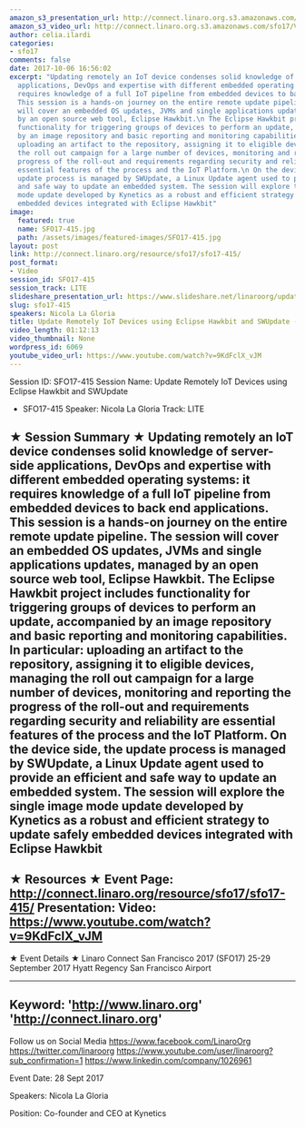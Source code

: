 ```yaml
---
amazon_s3_presentation_url: http://connect.linaro.org.s3.amazonaws.com/sfo17/Presentations/SFO17-415%20Update%20Remotely%20with%20Hawkbit.pdf
amazon_s3_video_url: http://connect.linaro.org.s3.amazonaws.com/sfo17/Videos/SFO17-415%20-%20Update%20Remotely%20IoT%20Devices%20using%20Eclipse%20Hawkbit%20and%20SWUpdate.mp4
author: celia.ilardi
categories:
- sfo17
comments: false
date: 2017-10-06 16:56:02
excerpt: "Updating remotely an IoT device condenses solid knowledge of server-side
  applications, DevOps and expertise with different embedded operating systems: it
  requires knowledge of a full IoT pipeline from embedded devices to back end applications.\n
  This session is a hands-on journey on the entire remote update pipeline. The session
  will cover an embedded OS updates, JVMs and single applications updates, managed
  by an open source web tool, Eclipse Hawkbit.\n The Eclipse Hawkbit project includes
  functionality for triggering groups of devices to perform an update, accompanied
  by an image repository and basic reporting and monitoring capabilities.\n In particular:
  uploading an artifact to the repository, assigning it to eligible devices, managing
  the roll out campaign for a large number of devices, monitoring and reporting the
  progress of the roll-out and requirements regarding security and reliability are
  essential features of the process and the IoT Platform.\n On the device side, the
  update process is managed by SWUpdate, a Linux Update agent used to provide an efficient
  and safe way to update an embedded system. The session will explore the single image
  mode update developed by Kynetics as a robust and efficient strategy to update safely
  embedded devices integrated with Eclipse Hawkbit"
image:
  featured: true
  name: SFO17-415.jpg
  path: /assets/images/featured-images/SFO17-415.jpg
layout: post
link: http://connect.linaro.org/resource/sfo17/sfo17-415/
post_format:
- Video
session_id: SFO17-415
session_track: LITE
slideshare_presentation_url: https://www.slideshare.net/linaroorg/update-remotely-iot-devices-using-eclipse-hawkbit-and-swupdate-sfo17415
slug: sfo17-415
speakers: Nicola La Gloria
title: Update Remotely IoT Devices using Eclipse Hawkbit and SWUpdate - SFO17-415
video_length: 01:12:13
video_thumbnail: None
wordpress_id: 6069
youtube_video_url: https://www.youtube.com/watch?v=9KdFclX_vJM
---
```


Session ID: SFO17-415
Session Name: Update Remotely IoT Devices using Eclipse Hawkbit and SWUpdate
- SFO17-415
Speaker: Nicola La Gloria
Track: LITE

★ Session Summary ★
Updating remotely an IoT device condenses solid knowledge of server-side applications, DevOps and expertise with different embedded operating systems: it requires knowledge of a full IoT pipeline from embedded devices to back end applications.
This session is a hands-on journey on the entire remote update pipeline. The session will cover an embedded OS updates, JVMs and single applications updates, managed by an open source web tool, Eclipse Hawkbit.
The Eclipse Hawkbit project includes functionality for triggering groups of devices to perform an update, accompanied by an image repository and basic reporting and monitoring capabilities.
In particular: uploading an artifact to the repository, assigning it to eligible devices, managing the roll out campaign for a large number of devices, monitoring and reporting the progress of the roll-out and requirements regarding security and reliability are essential features of the process and the IoT Platform.
On the device side, the update process is managed by SWUpdate, a Linux Update agent used to provide an efficient and safe way to update an embedded system. The session will explore the single image mode update developed by Kynetics as a robust and efficient strategy to update safely embedded devices integrated with Eclipse Hawkbit
---------------------------------------------------
★ Resources ★
Event Page: http://connect.linaro.org/resource/sfo17/sfo17-415/
Presentation:
Video: https://www.youtube.com/watch?v=9KdFclX_vJM
---------------------------------------------------

★ Event Details ★
Linaro Connect San Francisco 2017 (SFO17)
25-29 September 2017
Hyatt Regency San Francisco Airport

---------------------------------------------------
Keyword:
'http://www.linaro.org'
'http://connect.linaro.org'
---------------------------------------------------
Follow us on Social Media
https://www.facebook.com/LinaroOrg
https://twitter.com/linaroorg
https://www.youtube.com/user/linaroorg?sub_confirmation=1
https://www.linkedin.com/company/1026961

Event Date: 28 Sept 2017

Speakers: Nicola La Gloria

Position: Co-founder and CEO at Kynetics